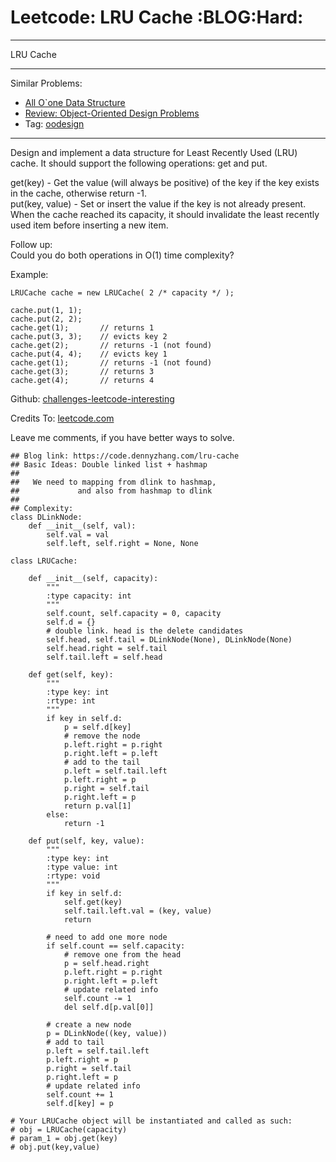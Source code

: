 # Leetcode: LRU Cache     :BLOG:Hard:


---

LRU Cache  

---

Similar Problems:  
-   [All O\`one Data Structure](https://code.dennyzhang.com/all-oone-data-structure)
-   [Review: Object-Oriented Design Problems](https://code.dennyzhang.com/review-oodesign)
-   Tag: [oodesign](https://code.dennyzhang.com/tag/oodesign)

---

Design and implement a data structure for Least Recently Used (LRU) cache. It should support the following operations: get and put.  

get(key) - Get the value (will always be positive) of the key if the key exists in the cache, otherwise return -1.  
put(key, value) - Set or insert the value if the key is not already present. When the cache reached its capacity, it should invalidate the least recently used item before inserting a new item.  

Follow up:  
Could you do both operations in O(1) time complexity?  

Example:  

    LRUCache cache = new LRUCache( 2 /* capacity */ );
    
    cache.put(1, 1);
    cache.put(2, 2);
    cache.get(1);       // returns 1
    cache.put(3, 3);    // evicts key 2
    cache.get(2);       // returns -1 (not found)
    cache.put(4, 4);    // evicts key 1
    cache.get(1);       // returns -1 (not found)
    cache.get(3);       // returns 3
    cache.get(4);       // returns 4

Github: [challenges-leetcode-interesting](https://github.com/DennyZhang/challenges-leetcode-interesting/tree/master/lru-cache)  

Credits To: [leetcode.com](https://leetcode.com/problems/lru-cache/description/)  

Leave me comments, if you have better ways to solve.  

    ## Blog link: https://code.dennyzhang.com/lru-cache
    ## Basic Ideas: Double linked list + hashmap
    ##
    ##   We need to mapping from dlink to hashmap,
    ##             and also from hashmap to dlink
    ##
    ## Complexity:
    class DLinkNode:
        def __init__(self, val):
            self.val = val
            self.left, self.right = None, None
    
    class LRUCache:
    
        def __init__(self, capacity):
            """
            :type capacity: int
            """
            self.count, self.capacity = 0, capacity
            self.d = {}
            # double link. head is the delete candidates
            self.head, self.tail = DLinkNode(None), DLinkNode(None)
            self.head.right = self.tail
            self.tail.left = self.head
    
        def get(self, key):
            """
            :type key: int
            :rtype: int
            """
            if key in self.d:
                p = self.d[key]
                # remove the node
                p.left.right = p.right
                p.right.left = p.left
                # add to the tail
                p.left = self.tail.left
                p.left.right = p
                p.right = self.tail
                p.right.left = p
                return p.val[1]
            else:
                return -1
    
        def put(self, key, value):
            """
            :type key: int
            :type value: int
            :rtype: void
            """
            if key in self.d:
                self.get(key)
                self.tail.left.val = (key, value)
                return
    
            # need to add one more node
            if self.count == self.capacity:
                # remove one from the head
                p = self.head.right
                p.left.right = p.right
                p.right.left = p.left
                # update related info
                self.count -= 1
                del self.d[p.val[0]]
    
            # create a new node
            p = DLinkNode((key, value))
            # add to tail
            p.left = self.tail.left
            p.left.right = p
            p.right = self.tail
            p.right.left = p
            # update related info
            self.count += 1
            self.d[key] = p
    
    # Your LRUCache object will be instantiated and called as such:
    # obj = LRUCache(capacity)
    # param_1 = obj.get(key)
    # obj.put(key,value)